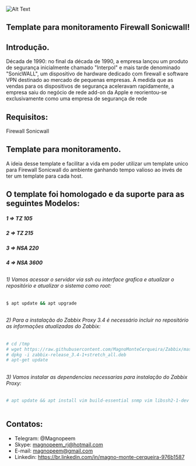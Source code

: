 


![Alt Text](https://raw.githubusercontent.com/MagnoMonteCerqueira/Zabbix/master/Dicas_e_Truques/src/img/Firewall/Sonicwall/sonicwall-banner.jpg)

##                                      Template para monitoramento Firewall Sonicwall!


## Introdução.

Década de 1990: no final da década de 1990, a empresa lançou um produto de segurança inicialmente chamado "Interpol" e mais tarde denominado "SonicWALL", um dispositivo de hardware dedicado com firewall e software VPN destinado ao mercado de pequenas empresas. À medida que as vendas para os dispositivos de segurança aceleravam rapidamente, a empresa saiu do negócio de rede add-on da Apple e reorientou-se exclusivamente como uma empresa de segurança de rede

## Requisitos:

Firewall Sonicwall

## Template para monitoramento.

A ideia desse template e facilitar a vida em poder utilizar um template unico para Firewall Sonicwall do ambiente ganhando tempo valioso ao invés de ter um template para cada host.

## O template foi homologado e da suporte para as seguintes Modelos:

##### 1 => TZ 105
##### 2 => TZ 215
##### 3 => NSA 220
##### 4 => NSA 3600

##
###### 1) Vamos acessar o servidor via ssh ou interface grafica e atualizar o repositório e atualizar o sistema como root:

```sh
$ apt update && apt upgrade 
```
##
###### 2) Para a instalação do Zabbix Proxy 3.4 é necessário incluir no repositório as informações atualizadas do Zabbix:

```sh
# cd /tmp
# wget https://raw.githubusercontent.com/MagnoMonteCerqueira/Zabbix/master/Dicas_e_Truques/Zabbix_Proxy/Instalacao/3.4/Debian/Raiz/Arquivos/zabbix-release_3.4-1%2Bstretch_all.deb
# dpkg -i zabbix-release_3.4-1+stretch_all.deb
# apt-get update
```
##
###### 3) Vamos instalar as dependencias necessarias para instalação do Zabbix Proxy:

```sh
# apt update && apt install vim build-essential snmp vim libssh2-1-dev libssh2-1 libopenipmi-dev libsnmp-dev wget libcurl4-gnutls-dev fping curl libcurl3-gnutls libcurl3-gnutls-dev libiksemel-dev libiksemel-utils libiksemel3 sudo libevent-dev libpcre3-dev 
 
```


## Contatos:


* Telegram: @Magnopeem
* Skype: magnopeem_rj@hotmail.com
* E-mail: magnopeem@gmail.com
* Linkedin: https://br.linkedin.com/in/magno-monte-cerqueira-976b1587
